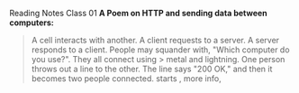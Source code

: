 Reading Notes Class 01
**A Poem on HTTP and sending data between computers:**
> A cell interacts with another. A client requests to a 
> server. A server responds to a client. People may squander 
> with, "Which computer do you use?". They all connect using > metal and lightning. One person throws out a line to the 
> other. The line says "200 OK," and then it becomes two 
> people connected. <link> starts , more info, <script> then > some more. 0000000's and 111111111's. 

Describe how HTML, CSS, and JS files are "parsed" in the browser.

**Ever wonder how HTML, CSS, and JS files are "*parsed" in the browser? *(In what order does your computer read the site you are on)**
> The browser goes into HTML first going through the <link> to external CSS stylesheets and any <script>
> As the website parses the HTML, it sends back requests to the server for CSS files it has found from the <link> elements. So like a flubber, the ball bounces from one spot to the other and throws back signals to the other flubber what it is doing. Then, JavaScript files were found from <script> elements, which parsed the CSS and JavaScript.
>Sophia, what does that mean? It means that the computer has a certain way of showing you information, like a connects the dots; if you skip around, you will not guess what the image is.

### How can you find images to add to a Website?

Our class recommends to find an image, go to [google images](https://www.google.com/imghp?gws_rd=ssl). Many photos are copyrighted, so we recommend clicking on the Tools button and then the resulting Usage rights option that appears below. You should choose the option Creative Commons licenses. It is good practice to shout out where you got your photos. Images in web 2.0 is a very murky area, so please reach out to me so we can chat more on this.

How do you create a String vs. a Number in JavaScript?

What is a Variable, and why are they essential in JavaScript?
1. [Class 01](Class01.md)
2. [Class 02]()
3. [Class 03]()
4. [Class 04]()
5. [Class 05]()
6. [Class 06]()
7. [Class 07]()
8. [Class 08]()
9. [Class 09]()
10. [Class 10]()
11. [Class 11]()
12. [Class 12]()
13. [Class 13]()
14. [Class 14]()
15. [Class 15]()